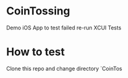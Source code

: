 # CoinTossing
Demo iOS App to test failed re-run XCUI Tests

# How to test 

Clone this repo and change directory `CoinTos